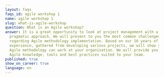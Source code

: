 ```yaml
---
layout: faqs
faqs_id: agile workshop 1
name: agile workshop 1
slug: what-is-agile-workshop
question: What is an Agile workshop?
answer: It is a great opportunity to look at project management with a deep
  pragmatic approach. We will present to you the most common challenges
  regarding Agile methodology implementation. Based on our 10 years of
  experience, gathered from developing various projects, we will show you how
  Agile methodology can work at your organisation. We will provide you with
  Agile knowledge, tools and best practices suited to your team.
published: true
show_on_career: true
language: en
---
```

